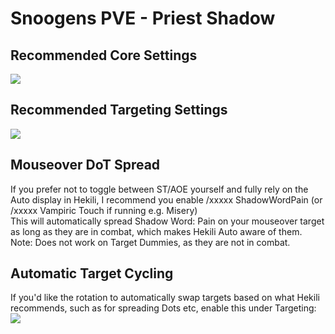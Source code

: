 # Snoogens PVE - Priest Shadow
## Recommended Core Settings  
![](https://i.imgur.com/4jOlNYy.png)   

## Recommended Targeting Settings  
![](https://i.imgur.com/514XVrB.png)  

## Mouseover DoT Spread  
If you prefer not to toggle between ST/AOE yourself and fully rely on the Auto display in Hekili, I recommend you enable /xxxxx ShadowWordPain (or /xxxxx Vampiric Touch if running e.g. Misery)   
This will automatically spread Shadow Word: Pain on your mouseover target as long as they are in combat, which makes Hekili Auto aware of them.    
Note: Does not work on Target Dummies, as they are not in combat.  

## Automatic Target Cycling  
If you'd like the rotation to automatically swap targets based on what Hekili recommends, such as for spreading Dots etc, enable this under Targeting:  
![](https://i.imgur.com/1rDyIp7.png)  
